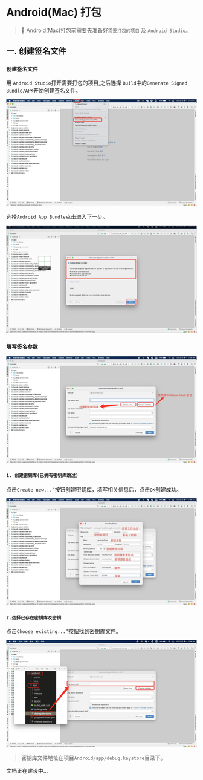 Android(Mac) 打包
===

> 🚧 Android(Mac)打包前需要先准备好`需要打包的项目`<!--rehype:style=color: #1c7bd0; background: ##E6E6E6--> 及 `Android Studio`<!--rehype:style=color: #1c7bd0; background: ##E6E6E6-->。
<!--rehype:style=border-left: 8px solid #ffe564;background-color: #ffe56440;padding: 12px 16px;-->

## 一. 创建签名文件

### `创建签名文件`<!--rehype:style=color: white; background: #1c7bd0;-->

用 `Android Studio`<!--rehype:style=color: #1c7bd0; background: ##E6E6E6-->打开需要打包的项目,之后选择 `Build`<!--rehype:style=color: #1c7bd0; background: ##E6E6E6-->中的`Generate Signed Bundle/APK`<!--rehype:style=color: #1c7bd0; background: ##E6E6E6-->开始创建签名文件。

![](./img/01.png)<!--rehype:style=max-width: 650px;width: 100%;-->

选择`Android App Bundle`<!--rehype:style=color: #1c7bd0; background: ##E6E6E6-->点击进入下一步。

![](./img/02.png)<!--rehype:style=max-width: 650px;width: 100%;-->

### `填写签名参数`<!--rehype:style=color: white; background: #1c7bd0;-->

![](./img/03.png)<!--rehype:style=max-width: 650px;width: 100%;-->

#### `1. 创建密钥库(已拥有密钥库跳过)`<!--rehype:style=color: white; background: #ffb703;-->

点击`Create new...”`<!--rehype:style=color: #1c7bd0; background: ##E6E6E6-->按钮创建密钥库，填写相关信息后，点击`OK`创建成功。

![](./img/04.png)<!--rehype:style=max-width: 650px;width: 100%;-->

#### `2.选择已存在密钥库及密钥`<!--rehype:style=color: white; background: #ffb703;-->

点击`Choose existing...”`<!--rehype:style=color: #1c7bd0; background: ##E6E6E6-->按钮找到密钥库文件。

![](./img/05.png)<!--rehype:style=max-width: 650px;width: 100%;-->

> 密钥库文件地址在项目`Android/app/debug.keystore`<!--rehype:style=color: #1c7bd0; background: ##E6E6E6-->目录下。
<!--rehype:style=border-left: 8px solid #ffe564;background-color: #ffe56440;padding: 12px 16px;-->

文档正在建设中...